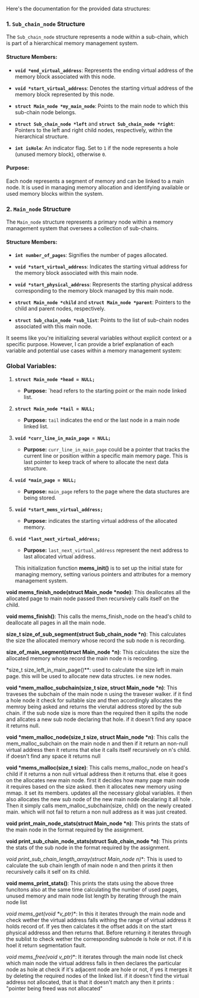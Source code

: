 Here's the documentation for the provided data structures:

### 1. `Sub_chain_node` Structure

The `Sub_chain_node` structure represents a node within a sub-chain, which is part of a hierarchical memory management system.

#### Structure Members:

- **`void *end_virtual_address`**: Represents the ending virtual address of the memory block associated with this node.
  
- **`void *start_virtual_address`**: Denotes the starting virtual address of the memory block represented by this node.

- **`struct Main_node *my_main_node`**: Points to the main node to which this sub-chain node belongs.

- **`struct Sub_chain_node *left`** and **`struct Sub_chain_node *right`**: Pointers to the left and right child nodes, respectively, within the hierarchical structure.

- **`int isHole`**: An indicator flag. Set to `1` if the node represents a hole (unused memory block), otherwise `0`.

#### Purpose:
 Each node represents a segment of memory and can be linked to a main node. It is used in managing memory allocation and identifying available or used memory blocks within the system.

### 2. `Main_node` Structure

The `Main_node` structure represents a primary node within a memory management system that oversees a collection of sub-chains.

#### Structure Members:

- **`int number_of_pages`**: Signifies the number of pages allocated.

- **`void *start_virtual_address`**: Indicates the starting virtual address for the memory block associated with this main node.

- **`void *start_physical_address`**: Represents the starting physical address corresponding to the memory block managed by this main node.

- **`struct Main_node *child`** and **`struct Main_node *parent`**: Pointers to the child and parent nodes, respectively.

- **`struct Sub_chain_node *sub_list`**: Points to the list of sub-chain nodes associated with this main node.


It seems like you're initializing several variables without explicit context or a specific purpose. However, I can provide a brief explanation of each variable and potential use cases within a memory management system:

### Global Variables:

1. **`struct Main_node *head = NULL;`**  
   - **Purpose:** `head refers to the starting point or the main node linked list.

2. **`struct Main_node *tail = NULL;`**  
   - **Purpose:** `tail` indicates the end or the last node in a main node linked list. 

3. **`void *curr_line_in_main_page = NULL;`**  
   - **Purpose:** `curr_line_in_main_page` could be a pointer that tracks the current line or position within a specific main memory page. This is last pointer to keep track of where to allocate the next data structure.

4. **`void *main_page = NULL;`**  
   - **Purpose:** `main_page` refers to the page where the data stuctures are being stored.

5. **`void *start_mems_virtual_address;`**  
   - **Purpose:**  indicates the starting virtual address of the allocated memory. 

6. **`void *last_next_virtual_address;`**  
   - **Purpose:** `last_next_virtual_address` represent the next address to last allocated virtual address.

   This initialization function **mems_init()** is to set up the initial state for managing memory, setting various pointers and attributes for a memory management system.


**void mems_finish_node(struct Main_node *node)**:
        This deallocates all the allocated page to main node passed then recursively calls itself on the child.

**void mems_finish()**:
        This calls the mems_finish_node on the head's child to deallocate all pages in all the main node.


**size_t size_of_sub_segment(struct Sub_chain_node *n)**:
        This calculates the size the allocated memory whose record the sub node n is recording.

**size_of_main_segment(struct Main_node *n)**:
        This calculates the size the allocated memory whose record the main node n is recording.

*size_t size_left_in_main_page()**: used to calculate the size left in main page. this will be used to allocate new data structes. i:e new nodes.

**void *mem_malloc_subchain(size_t size, struct Main_node *n)**:
        This traveses the subchain of the main node n using the traveser walker. if it find a hole node it check for suitable size and then accordingly allocates the memroy being asked and returns the vierutal address stored by the sub chain.
        if the sub node size is more than the required then it spilts the node and allcates a new sub node declaring that hole. 
        if it doesn't find any space it returns null.

**void *mem_malloc_node(size_t size, struct Main_node *n)**:
        This calls the mem_malloc_subchain on the main node n and then if it return an non-null virtual address then it returns that else it calls itself recursively on n's child. 
        if doesn't find any space it returns null

**void *mems_malloc(size_t size)**:
        This calls mems_malloc_node on head's child if it returns a non null virtual address then it returns that. 
        else it goes on the allocates new main node.
        first it decides how many page main node it requires based on the size asked.
        then it allocates new memory using mmap.
        it set its members. updates all the necessary global variables.
        it then also allocates the new sub node of the new main node decalaring it all hole . 
        Then it simply calls mem_malloc_subchain(size, child) on the newly created main. which will not fail to return a non null address as it was just created.

**void print_main_node_stats(struct Main_node *n)**:
        This prints the stats of the main node in the format required by the assignment.

**void print_sub_chain_node_stats(struct Sub_chain_node *n)**:
        This prints the stats of the sub node in the format required by the assignment.

**void print_sub_chain_length_array(struct Main_node* n)**:
        This is used to calculate the sub chain length of main node n 
        and then prints it then recursively calls it self on its child.


**void mems_print_stats()**:
        This prints the stats using the above three funcitons also at the same time calculating the number of used pages, unused memory and main node list length by iterating through the main node list


**void* mems_get(void *v_ptr)**:
        In this it iterates through the main node and check wether the virtual address falls withing the range of virtual address it holds record of. If yes then calclates it the offset adds it on the start physical addresss and then returns that. 
        Before returning it iterates through the sublist to check wether the corresponding subnode is hole or not. if it is hoel it return segmentation fault.

**void mems_free(void* v_ptr)**:
        It iterates through the main node list check which main node the virtual address falls in then declares the particular node as hole at check if it's adjacent node are hole or not, if yes it merges it by deleting the required nodes of the linked list.
        if it doesn't find the virtual address not allocated, that is that it doesn't match any then it prints :  "pointer being freed was not allocated"

